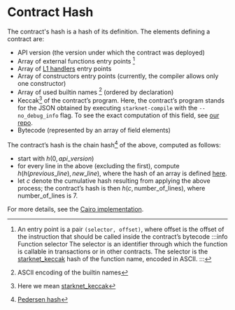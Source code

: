 # Contract Hash

The contract's hash is a hash of its definition. The elements defining a contract are:

- API version (the version under which the contract was deployed)
- Array of external functions entry points [^1]
- Array of [L1 handlers](https://www.cairo-lang.org/docs/hello_starknet/l1l2.html#receiving-a-message-from-l1) entry points
- Array of constructors entry points (currently, the compiler allows only one constructor)
- Array of used builtin names [^2] (ordered by declaration)
- Keccak[^3] of the contract’s program. Here, the contract’s program stands for the JSON obtained by executing `starknet-compile` with the `--no_debug_info` flag. To see the exact computation of this field, see [our repo](https://github.com/starkware-libs/cairo-lang/blob/7712b21fc3b1cb02321a58d0c0579f5370147a8b/src/starkware/starknet/core/os/contract_hash.py#L116).
- Bytecode (represented by an array of field elements)

The contract’s hash is the chain hash[^4] of the above, computed as follows:

- start with $h(0,api\_version)$
- for every line in the above (excluding the first), compute $h(h(previous\_line), new\_line)$, where the hash of an array is defined [here](../Hashing/hash-functions#array-hashing).
- let $c$ denote the cumulative hash resulting from applying the above process; the contract’s hash is then $h(c, \textrm{number\_of\_lines})$, where $\text{number\_of\_lines}$ is 7.

For more details, see the [Cairo implementation](https://github.com/starkware-libs/cairo-lang/blob/7712b21fc3b1cb02321a58d0c0579f5370147a8b/src/starkware/starknet/core/os/contracts.cairo#L47).

[^1]:
    An entry point is a pair `(selector, offset)`, where offset is the offset of the instruction that should be called inside the contract’s bytecode
    :::info Function selector
    The selector is an identifier through which the function is callable in transactions or in other contracts. The selector is the [starknet_keccak](../Hashing/hash-functions#starknet-keccak) hash of the function name, encoded in ASCII.
    :::

[^2]: ASCII encoding of the builtin names
[^3]: Here we mean [starknet_keccak](../Hashing/hash-functions#starknet-keccak)
[^4]: [Pedersen hash](../Hashing/hash-functions#pedersen-hash)
